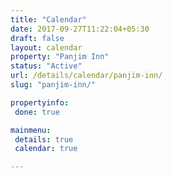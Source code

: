 ```yaml
---
title: "Calendar"
date: 2017-09-27T11:22:04+05:30
draft: false
layout: calendar
property: "Panjim Inn"
status: "Active"
url: /details/calendar/panjim-inn/
slug: "panjim-inn/"

propertyinfo:
 done: true

mainmenu:
 details: true
 calendar: true

---
```


